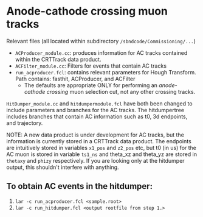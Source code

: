 # Anode-cathode crossing muon tracks 
Relevant files (all located within subdirectory `/sbndcode/Commissioning/...`)

- `ACProducer_module.cc`: produces information for AC tracks contained within the CRTTrack data product.
- `ACFilter_module.cc`: Filters for events that contain AC tracks 
- `run_acproducer.fcl`: contains relevant parameters for Hough Transform. Path contains: fasthit, ACProducer, and ACFilter 
    - The defaults are appropriate ONLY for performing an *anode-cathode crossing* muon selection cut, not any other crossing tracks. 

`HitDumper_module.cc` and `hitdumpermodule.fcl` have both been changed to include parameters and branches for the AC tracks. The hitdumpertree includes branches that contain AC information such as t0, 3d endpoints, and trajectory. 

NOTE: A new data product is under development for AC tracks, but the information is currently stored in a CRTTrack data product. The endpoints are intuitively stored in variables `x1_pos` and `z2_pos` etc, but t0 (in us) for the AC muon is stored in variable `ts1_ns` and theta_xz and theta_yz are stored in `thetaxy` and `phizy` respectively. If you are looking only at the hitdumper output, this shouldn't interfere with anything.

## To obtain AC events in the hitdumper: 

1. `lar -c run_acproducer.fcl <sample.root>` 
2. `lar -c run_hitdumper.fcl <output rootfile from step 1.>`